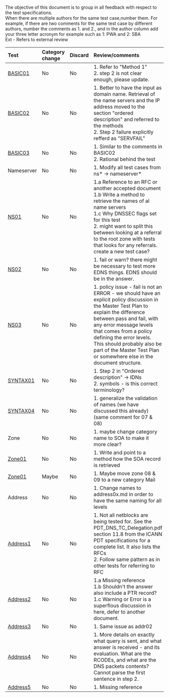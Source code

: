 The objective of this document is to group in all feedback with respect to
the test specifications.<br/>
When there are multiple authors for the same test case,number them. For
example, if there are two comments for the same test case by different
authors, number the comments as 1. and 2., and in the author column add your
three letter acronym  for example such as 1: PWA and 2: SBA <br/>
Ext - Refers to external review <br/>

| Test   | Category change | Discard | Review/comments                  | Author   |
|:-------|:---------|:--------|:----------------------------------------|:---------|
| [BASIC01](Basic-TP/basic01.md) |   No     |   No    | 1. Refer to "Method 1" <br/> 2. step 2 is not clear enough, please update. | 1. SBA <br/> 2. Ext |
| [BASIC02](Basic-TP/basic02.md) | No | No | 1. Better to have the input as domain name. Retrieval of the name servers and the IP address moved to the section "ordered description" and referred to the methods <br/> 2. Step 2 failure explicitly refferd as "SERVFAIL"  | 1. SBA <br/> 2. Ext | 
| [BASIC03](Basic-TP/basic03.md) | No | No | 1. Similar to the comments in BASIC02 <br/> 2. Rational behind the test  | 1. SBA <br/> 2. Ext |    
| Nameserver | No | No | 1. Modify all test cases from ns* -> nameserver*  | 1. SBA |
| [NS01](Nameserver-TP/ns01.md) | No | No | 1.a Reference to an RFC or another accepted document <br/> 1.b Write a method to retrieve the names of al name servers <br/> 1.c Why DNSSEC flags set for this test <br/> 2.  might want to split this between looking at a referral to the root zone with tests that looks for any referrals. create a new test case? | 1. SBA <br/> 2. Ext |
| [NS02](Nameserver-TP/ns02.md) | No | No | 1. fail or warn? there might be necessary to test more EDNS things. EDNS should be in the answer. | 1. Ext |
| [NS03](Nameserver-TP/ns03.md) | No | No | 1.  policy issue - fail is not an ERROR - we should have an explicit policy discussion in the Master Test Plan to explain the difference between pass and fail, with any error message levels that comes from a policy defining the error levels. This should probably also be part of the Master Test Plan or somewhere else in the document structure. | 1. Ext |
| [SYNTAX01](Syntax-TP/syntax01.md) | No | No | 1. Step 2 in "Ordered description" -> IDNs <br/> 2. symbols - is this correct terminology? | 1. SBA <br/> 2. Ext |
| [SYNTAX04](Syntax-TP/syntax04.md) | No | No | 1. generalize the validation of names (we have discussed this already) (same comment for 07 & 08)| 1. Ext |
| Zone | No | No | 1. maybe change category name to SOA to make it more clear?| 1. Ext |
| [Zone01](Zone-TP/zone01.md) | No | No | 1. Write and point to a method how the SOA record is retrieved| 1. SBA |
| [Zone01](Zone-TP/zone08.md) | Maybe | No | 1. Maybe move zone 08 & 09 to a new category Mail| 1. SBA |
| Address | No | No | 1. Change names to address0x.md in order to have the same naming for all levels| 1.PWA |
| [Address1](Address-TP/addr01.md) | No | No | 1. Not all netblocks are being tested for. See the PDT_DNS_TC_Delegation.pdf section 11.8 from the ICANN PDT specifications for a complete list. It also lists the RFCs <br/> 2. Follow same pattern as in other tests for referring to RFC | 1.PWA <br/> 2. SBA |
| [Address2](Address-TP/addr02.md) | No | No | 1.a Missing reference <br/> 1.b Shouldn't the answer also include a PTR record? <br/> 1.c Warning or Error is a superflous discussion in here, defer to another document. | 1.PWA |
| [Address3](Address-TP/addr03.md) | No | No | 1. Same issue as addr02 | 1.PWA |
| [Address4](Address-TP/addr04.md) | No | No | 1. More details on exactly what query is sent, and what answer is received - and its evaluation. What are the RCODEs, and what are the DNS packets contents? Cannot parse the first sentence in step 2. | 1.PWA |
| [Address5](Address-TP/addr05.md) | No | No | 1. Missing reference | 1.PWA |




